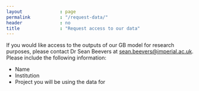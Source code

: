 ```yaml
---
layout              : page
permalink           : "/request-data/"
header				: no
title				: "Request access to our data"
---
```

If you would like access to the outputs of our GB model for research purposes, please contact Dr Sean Beevers at sean.beevers@imperial.ac.uk.  Please include the following information:
* Name
* Institution
* Project you will be using the data for